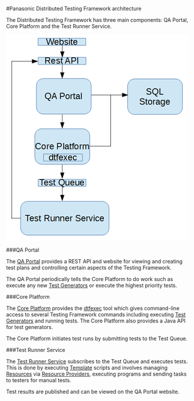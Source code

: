 #Panasonic Distributed Testing Framework architecture

The Distributed Testing Framework has three main components: QA Portal, Core Platform and the Test Runner Service.

![Architecture](img/architecture.png?raw=true "Architecture")

###QA Portal

The [QA Portal](qa_portal.md) provides a REST API and website for viewing and creating test plans and controlling certain aspects of the Testing 
Framework.

The QA Portal periodically tells the Core Platform to do work such as execute any new [Test Generators](test_generators.md) or execute the 
highest priority tests.

###Core Platform

The [Core Platform](core_platform.md) provides the [dtfexec](dtfexec.md) tool which gives command-line access to several Testing Framework
commands including executing [Test Generators](test_generators.md) and running tests. The Core Platform also provides a Java API for 
test generators.

The Core Platform initiates test runs by submitting tests to the Test Queue.

###Test Runner Service

The [Test Runner Service](test_runner_service.md) subscribes to the Test Queue and executes tests. This is done by executing 
[Template](templates.md) scripts and involves managing [Resources](resources.md) via [Resource Providers](resource_providers.md), 
executing programs and sending tasks to testers for manual tests. 

Test results are published and can be viewed on the QA Portal website.